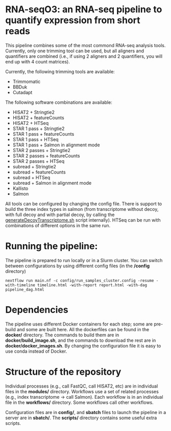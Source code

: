 # RNA-seqO3: an RNA-seq pipeline to quantify expression from short reads

This pipeline combines some of the most commond RNA-seq analysis tools. Currently, only one trimming tool can be used, but all aligners and quantifiers are combined (i.e., if using 2 aligners and 2 quantifiers, you will end up with 4 count matrices). 

Currently, the following trimming tools are available:

- Trimmomatic
- BBDuk
- Cutadapt

The following software combinations are available:

- HISAT2 + Stringtie2
- HISAT2 + featureCounts
- HISAT2 + HTSeq
- STAR 1 pass + Stringtie2
- STAR 1 pass + featureCounts
- STAR 1 pass + HTSeq
- STAR 1 pass + Salmon in alignment mode
- STAR 2 passes + Stringtie2
- STAR 2 passes + featureCounts
- STAR 2 passes + HTSeq
- subread + Stringtie2
- subread + featureCounts
- subread + HTSeq
- subread + Salmon in alignment mode
- Kallisto
- Salmon

All tools can be configured by changing the config file. There is support to build the three index types in salmon (from transcriptome without decoy, with full decoy and with partial decoy, by calling the [generateDecoyTranscriptome.sh](https://github.com/COMBINE-lab/SalmonTools/blob/master/scripts/generateDecoyTranscriptome.sh) script internally). HTSeq can be run with combinations of different options in the same run.  

# Running the pipeline:

The pipeline is prepared to run locally or in a Slurm cluster. You can switch between configurations by using different config files (in the **/config** directory)

```
nextflow run main.nf -c config/run_samples_cluster.config -resume -with-timeline timeline.html -with-report report.html -with-dag pipeline_dag.html
```

# Dependencies

The pipeline uses different Docker containers for each step; some are pre-build and some are built here. All the dockerfiles can be found in the **docker/** directory. The commands to build them are in **docker/build_image.sh**, and the commands to download the rest are in **docker/docker_images.sh**. By changing the configuration file it is easy to use conda instead of Docker.

# Structure of the repository

Individual processes (e.g., call FastQC, call HISAT2, etc) are in individual files in the **modules/** directory.
Workflows use a set of related processes (e.g., index transcriptome -> call Salmon). Each workflow is in an individual file in the **workflows/** directory. Some workflows call other workflows.

Configuration files are in **config/**, and **sbatch** files to launch the pipeline in a server are in **sbatch/**. The **scripts/** directory contains some useful extra scripts. 